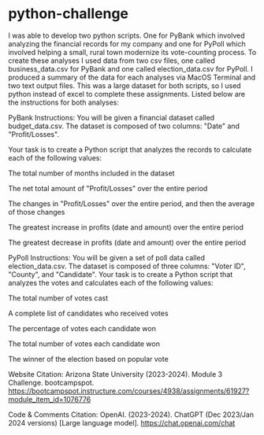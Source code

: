 # python-challenge

I was able to develop two python scripts. One for PyBank which involved analyzing the financial records for my company and one for PyPoll which involved helping a small, rural town modernize its vote-counting process. To create these analyses I used data from two csv files, one called business_data.csv for PyBank and one called election_data.csv for PyPoll. I produced a summary of the data for each analyses via MacOS Terminal and two text output files. This was a large dataset for both scripts, so I used python instead of excel to complete these assignments. Listed below are the instructions for both analyses:


PyBank Instructions:
You will be given a financial dataset called budget_data.csv. The dataset is composed of two columns: "Date" and "Profit/Losses".

Your task is to create a Python script that analyzes the records to calculate each of the following values:

The total number of months included in the dataset

The net total amount of "Profit/Losses" over the entire period

The changes in "Profit/Losses" over the entire period, and then the average of those changes

The greatest increase in profits (date and amount) over the entire period

The greatest decrease in profits (date and amount) over the entire period


PyPoll Instructions:
You will be given a set of poll data called election_data.csv. The dataset is composed of three columns: "Voter ID", "County", and "Candidate". Your task is to create a Python script that analyzes the votes and calculates each of the following values:

The total number of votes cast

A complete list of candidates who received votes

The percentage of votes each candidate won

The total number of votes each candidate won

The winner of the election based on popular vote

Website Citation:
Arizona State University (2023-2024). Module 3 Challenge. bootcampspot. https://bootcampspot.instructure.com/courses/4938/assignments/61927?module_item_id=1076776

Code & Comments Citation:
OpenAI. (2023-2024). ChatGPT (Dec 2023/Jan 2024 versions) [Large language model]. https://chat.openai.com/chat

